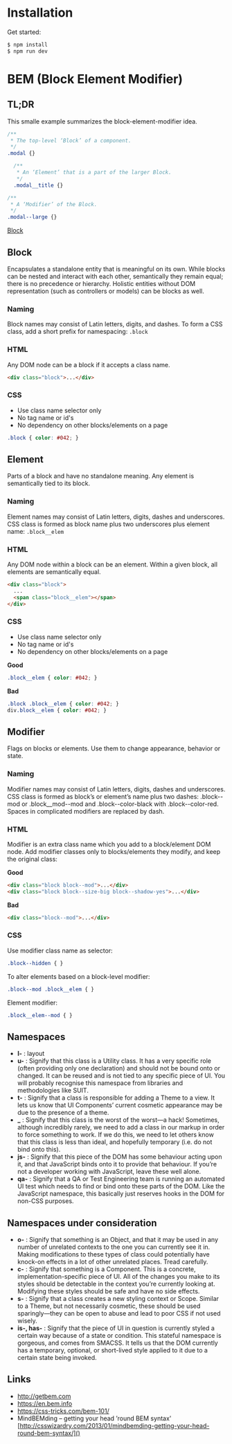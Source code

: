 # Installation

Get started:

```javascript
$ npm install
$ npm run dev
```


# BEM (Block Element Modifier)

## TL;DR

This smalle example summarizes the block-element-modifier idea.


```css
/**
 * The top-level ‘Block’ of a component.
 */
.modal {}

  /**
   * An ‘Element’ that is a part of the larger Block.
   */
  .modal__title {}

/**
 * A ‘Modifier’ of the Block.
 */
.modal--large {}
```

[Block]()

## Block

Encapsulates a standalone entity that is meaningful on its own. While blocks can be nested and interact with each other, semantically they remain equal; there is no precedence or hierarchy. Holistic entities without DOM representation (such as controllers or models) can be blocks as well.

### Naming
Block names may consist of Latin letters, digits, and dashes. To form a CSS class, add a short prefix for namespacing: `.block`

### HTML

Any DOM node can be a block if it accepts a class name.

```html
<div class="block">...</div>
```


### CSS

- Use class name selector only
- No tag name or id's
- No dependency on other blocks/elements on a page

```css
.block { color: #042; }
```


## Element

Parts of a block and have no standalone meaning. Any element is semantically tied to its block.

### Naming

Element names may consist of Latin letters, digits, dashes and underscores. CSS class is formed as block name plus two underscores plus element name: `.block__elem`

### HTML

Any DOM node within a block can be an element. Within a given block, all elements are semantically equal.

```html
<div class="block">
  ...
  <span class="block__elem"></span>
</div>
```

### CSS

- Use class name selector only
- No tag name or id's
- No dependency on other blocks/elements on a page

**Good**

```css
.block__elem { color: #042; }
```

**Bad**

```css
.block .block__elem { color: #042; }
div.block__elem { color: #042; }
```



## Modifier

Flags on blocks or elements. Use them to change appearance, behavior or state.

### Naming

Modifier names may consist of Latin letters, digits, dashes and underscores. CSS class is formed as block’s or element’s name plus two dashes: .block--mod or .block__mod--mod and .block--color-black with .block--color-red. Spaces in complicated modifiers are replaced by dash.

### HTML

Modifier is an extra class name which you add to a block/element DOM node. Add modifier classes only to blocks/elements they modify, and keep the original class:

**Good**

```html
<div class="block block--mod">...</div>
<div class="block block--size-big block--shadow-yes">...</div>
```

**Bad**

```html
<div class="block--mod">...</div>
```


### CSS

Use modifier class name as selector:

```css
.block--hidden { }
```

To alter elements based on a block-level modifier:

```css
.block--mod .block__elem { }
```

Element modifier:

```css
.block__elem--mod { }
```


## Namespaces

- **l-** : layout
- **u-** : Signify that this class is a Utility class. It has a very specific role (often providing only one declaration) and should not be bound onto or changed. It can be reused and is not tied to any specific piece of UI. You will probably recognise this namespace from libraries and methodologies like SUIT.
- **t-** : Signify that a class is responsible for adding a Theme to a view. It lets us know that UI Components’ current cosmetic appearance may be due to the presence of a theme.
- **_** : Signify that this class is the worst of the worst—a hack! Sometimes, although incredibly rarely, we need to add a class in our markup in order to force something to work. If we do this, we need to let others know that this class is less than ideal, and hopefully temporary (i.e. do not bind onto this).
- **js-** : Signify that this piece of the DOM has some behaviour acting upon it, and that JavaScript binds onto it to provide that behaviour. If you’re not a developer working with JavaScript, leave these well alone.
- **qa-** : Signify that a QA or Test Engineering team is running an automated UI test which needs to find or bind onto these parts of the DOM. Like the JavaScript namespace, this basically just reserves hooks in the DOM for non-CSS purposes.

## Namespaces under consideration

- **o-** : Signify that something is an Object, and that it may be used in any number of unrelated contexts to the one you can currently see it in. Making modifications to these types of class could potentially have knock-on effects in a lot of other unrelated places. Tread carefully.
- **c-** : Signify that something is a Component. This is a concrete, implementation-specific piece of UI. All of the changes you make to its styles should be detectable in the context you’re currently looking at. Modifying these styles should be safe and have no side effects.
- **s-** : Signify that a class creates a new styling context or Scope. Similar to a Theme, but not necessarily cosmetic, these should be used sparingly—they can be open to abuse and lead to poor CSS if not used wisely.
- **is-, has-** : Signify that the piece of UI in question is currently styled a certain way because of a state or condition. This stateful namespace is gorgeous, and comes from SMACSS. It tells us that the DOM currently has a temporary, optional, or short-lived style applied to it due to a certain state being invoked.


## Links

- http://getbem.com
- https://en.bem.info
- https://css-tricks.com/bem-101/
- MindBEMding – getting your head ’round BEM syntax' [http://csswizardry.com/2013/01/mindbemding-getting-your-head-round-bem-syntax/]()